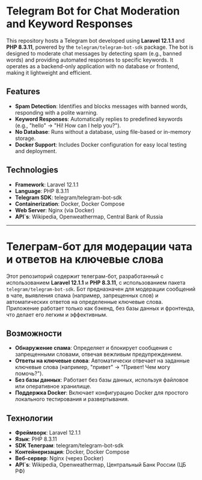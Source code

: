 # Telegram Bot for Chat Moderation and Keyword Responses

This repository hosts a Telegram bot developed using **Laravel 12.1.1** and **PHP 8.3.11**, powered by the `telegram/telegram-bot-sdk` package. The bot is designed to moderate chat messages by detecting spam (e.g., banned words) and providing automated responses to specific keywords. It operates as a backend-only application with no database or frontend, making it lightweight and efficient.

## Features

-   **Spam Detection**: Identifies and blocks messages with banned words, responding with a polite warning.
-   **Keyword Responses**: Automatically replies to predefined keywords (e.g., "hello" → "Hi! How can I help you?").
-   **No Database**: Runs without a database, using file-based or in-memory storage.
-   **Docker Support**: Includes Docker configuration for easy local testing and deployment.

## Technologies

-   **Framework**: Laravel 12.1.1
-   **Language**: PHP 8.3.11
-   **Telegram SDK**: telegram/telegram-bot-sdk
-   **Containerization**: Docker, Docker Compose
-   **Web Server**: Nginx (via Docker)
-   **API`s**: Wikipedia, Openweathermap, Central Bank of Russia

---

# Телеграм-бот для модерации чата и ответов на ключевые слова

Этот репозиторий содержит телеграм-бот, разработанный с использованием **Laravel 12.1.1** и **PHP 8.3.11**, с использованием пакета `telegram/telegram-bot-sdk`. Бот предназначен для модерации сообщений в чате, выявления спама (например, запрещенных слов) и автоматических ответов на определенные ключевые слова. Приложение работает только как бэкенд, без базы данных и фронтенда, что делает его легким и эффективным.

## Возможности

-   **Обнаружение спама**: Определяет и блокирует сообщения с запрещенными словами, отвечая вежливым предупреждением.
-   **Ответы на ключевые слова**: Автоматически отвечает на заданные ключевые слова (например, "привет" → "Привет! Чем могу помочь?").
-   **Без базы данных**: Работает без базы данных, используя файловое или оперативное хранилище.
-   **Поддержка Docker**: Включает конфигурацию Docker для простого локального тестирования и развертывания.

## Технологии

-   **Фреймворк**: Laravel 12.1.1
-   **Язык**: PHP 8.3.11
-   **SDK Телеграм**: telegram/telegram-bot-sdk
-   **Контейнеризация**: Docker, Docker Compose
-   **Веб-сервер**: Nginx (через Docker)
-   **API`s**: Wikipedia, Openweathermap, Центральный Банк России (ЦБ РФ)
